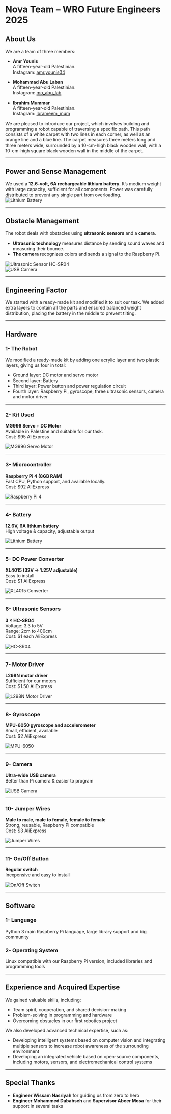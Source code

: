 # Nova Team – WRO Future Engineers 2025  

## About Us  
We are a team of three members:  

- **Amr Younis**  
  A fifteen-year-old Palestinian.  
  Instagram: [amr.younis04](https://instagram.com/amr.younis04)  

- **Mohammad Abu Laban**  
  A fifteen-year-old Palestinian.  
  Instagram: [mo_abu_lab](https://instagram.com/mo_abu_lab)  

- **Ibrahim Mummar**  
  A fifteen-year-old Palestinian.  
  Instagram: [lbrameem_mum](https://instagram.com/lbrameem_mum)  

We are pleased to introduce our project, which involves building and programming a robot capable of traversing a specific path. This path consists of a white carpet with two lines in each corner, as well as an orange line and a blue line. The carpet measures three meters long and three meters wide, surrounded by a 10-cm-high black wooden wall, with a 10-cm-high square black wooden wall in the middle of the carpet.  

---

## Power and Sense Management  
We used a **12.6-volt, 6A rechargeable lithium battery**. It’s medium weight with large capacity, sufficient for all components. Power was carefully distributed to prevent any single part from overloading.  
![Lithium Battery](https://upload.wikimedia.org/wikipedia/commons/0/0d/Lithium_battery_18650.jpg)  

---

## Obstacle Management  
The robot deals with obstacles using **ultrasonic sensors** and a **camera**.  

- **Ultrasonic technology** measures distance by sending sound waves and measuring their bounce.  
- **The camera** recognizes colors and sends a signal to the Raspberry Pi.  

![Ultrasonic Sensor HC-SR04](https://upload.wikimedia.org/wikipedia/commons/3/3f/Hc-sr04-ultrasonic-sensor.jpg)  
![USB Camera](https://www.raspberrypi.com/documentation/accessories/images/usb-camera.jpg)  

---

## Engineering Factor  
We started with a ready-made kit and modified it to suit our task. We added extra layers to contain all the parts and ensured balanced weight distribution, placing the battery in the middle to prevent tilting.  

---

## Hardware  

### 1- The Robot  
We modified a ready-made kit by adding one acrylic layer and two plastic layers, giving us four in total:  
- Ground layer: DC motor and servo motor  
- Second layer: Battery  
- Third layer: Power button and power regulation circuit  
- Fourth layer: Raspberry Pi, gyroscope, three ultrasonic sensors, camera and motor driver  

---

### 2- Kit Used  
**MG996 Servo + DC Motor**  
Available in Palestine and suitable for our task.  
Cost: $95 AliExpress  

![MG996 Servo Motor](https://upload.wikimedia.org/wikipedia/commons/3/37/Servo-motor.jpg)  

---

### 3- Microcontroller  
**Raspberry Pi 4 (8GB RAM)**  
Fast CPU, Python support, and available locally.  
Cost: $92 AliExpress  

![Raspberry Pi 4](https://upload.wikimedia.org/wikipedia/commons/3/3a/Raspberry_Pi_4_Model_B_-_Side.jpg)  

---

### 4- Battery  
**12.6V, 6A lithium battery**  
High voltage & capacity, adjustable output  

![Lithium Battery](https://upload.wikimedia.org/wikipedia/commons/0/0d/Lithium_battery_18650.jpg)  

---

### 5- DC Power Converter  
**XL4015 (32V → 1.25V adjustable)**  
Easy to install  
Cost: $1 AliExpress  

![XL4015 Converter](https://ae01.alicdn.com/kf/HTB1GEl3aY_rK1Rjy0Fcq6zEvVXaB.jpg)  

---

### 6- Ultrasonic Sensors  
**3 × HC-SR04**  
Voltage: 3.3 to 5V  
Range: 2cm to 400cm  
Cost: $1 each AliExpress  

![HC-SR04](https://upload.wikimedia.org/wikipedia/commons/3/3f/Hc-sr04-ultrasonic-sensor.jpg)  

---

### 7- Motor Driver  
**L298N motor driver**  
Sufficient for our motors  
Cost: $1.50 AliExpress  

![L298N Motor Driver](https://upload.wikimedia.org/wikipedia/commons/e/ed/L298N_motor_driver.jpg)  

---

### 8- Gyroscope  
**MPU-6050 gyroscope and accelerometer**  
Small, efficient, available  
Cost: $2 AliExpress  

![MPU-6050](https://ae01.alicdn.com/kf/HTB1mF6aXcfrK1RjSszcq6xGGFXa7.jpg)  

---

### 9- Camera  
**Ultra-wide USB camera**  
Better than Pi camera & easier to program  

![USB Camera](https://www.raspberrypi.com/documentation/accessories/images/usb-camera.jpg)  

---

### 10- Jumper Wires  
**Male to male, male to female, female to female**  
Strong, reusable, Raspberry Pi compatible  
Cost: $3 AliExpress  

![Jumper Wires](https://upload.wikimedia.org/wikipedia/commons/7/71/Jumper_wires.jpg)  

---

### 11- On/Off Button  
**Regular switch**  
Inexpensive and easy to install  

![On/Off Switch](https://upload.wikimedia.org/wikipedia/commons/2/25/Toggle_switch.jpg)  

---

## Software  

### 1- Language  
Python 3 main Raspberry Pi language, large library support and big community  

### 2- Operating System  
Linux compatible with our Raspberry Pi version, included libraries and programming tools  

---

## Experience and Acquired Expertise  
We gained valuable skills, including:  
- Team spirit, cooperation, and shared decision-making  
- Problem-solving in programming and hardware  
- Overcoming obstacles in our first robotics project  

We also developed advanced technical expertise, such as:  
- Developing intelligent systems based on computer vision and integrating multiple sensors to increase robot awareness of the surrounding environment  
- Developing an integrated vehicle based on open-source components, including motors, sensors, and electromechanical control systems  

---

## Special Thanks  
- **Engineer Wissam Nasriyah** for guiding us from zero to hero  
- **Engineer Mohammed Dababseh** and **Supervisor Abeer Mosa** for their support in several tasks
